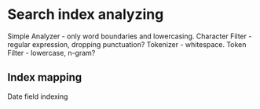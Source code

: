 # Search index analyzing

Simple Analyzer - only word boundaries and lowercasing.
Character Filter - regular expression, dropping punctuation?
Tokenizer - whitespace.
Token Filter - lowercase, n-gram?

## Index mapping

Date field indexing
